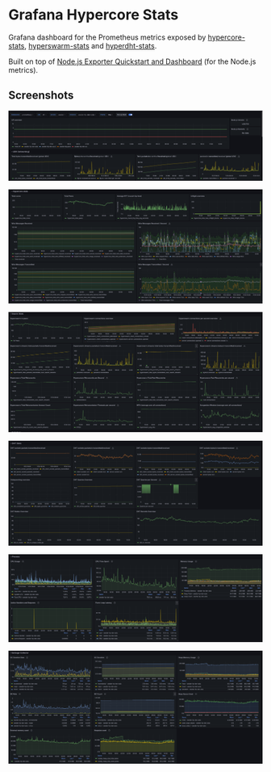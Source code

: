 # Grafana Hypercore Stats

Grafana dashboard for the Prometheus metrics exposed by [hypercore-stats](https://github.com/holepunchto/hypercore-stats), [hyperswarm-stats](https://github.com/holepunchto/hyperswarm-stats) and [hyperdht-stats](https://github.com/holepunchto/hyperswarm-stats).

Built on top of [Node.js Exporter Quickstart and Dashboard](https://grafana.com/grafana/dashboards/14058-node-js/) (for the Node.js metrics).

## Screenshots

![UDX stats](img/udx-stats.png)

![Hypercore stats](img/hypercore-stats.png)

![Hyperswarm stats](img/swarm-stats.png)

![DHT stats](img/dht-stats.png)

![Process stats](img/process-stats.png)

![GC stats](img/gc-stats.png)

